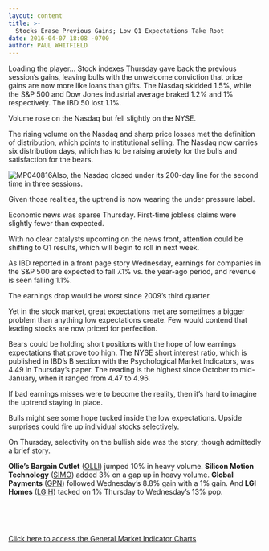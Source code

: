 ```yaml
---
layout: content
title: >-
  Stocks Erase Previous Gains; Low Q1 Expectations Take Root
date: 2016-04-07 18:08 -0700
author: PAUL WHITFIELD
---
```






Loading the player...
Stock indexes Thursday gave back the previous session’s gains, leaving bulls with the unwelcome conviction that price gains are now more like loans than gifts. The Nasdaq skidded 1.5%, while the S&P 500 and Dow Jones industrial average braked 1.2% and 1% respectively. The IBD 50 lost 1.1%.


Volume rose on the Nasdaq but fell slightly on the NYSE.


The rising volume on the Nasdaq and sharp price losses met the definition of distribution, which points to institutional selling. The Nasdaq now carries six distribution days, which has to be raising anxiety for the bulls and satisfaction for the bears.


![MP040816](https://www.investors.com/wp-content/uploads/2016/04/MP040816-204x300.jpg)Also, the Nasdaq closed under its 200-day line for the second time in three sessions.


Given those realities, the uptrend is now wearing the under pressure label.


Economic news was sparse Thursday. First-time jobless claims were slightly fewer than expected.


With no clear catalysts upcoming on the news front, attention could be shifting to Q1 results, which will begin to roll in next week.


As IBD reported in a front page story Wednesday, earnings for companies in the S&P 500 are expected to fall 7.1% vs. the year-ago period, and revenue is seen falling 1.1%.  

The earnings drop would be worst since 2009’s third quarter.


Yet in the stock market, great expectations met are sometimes a bigger problem than anything low expectations create. Few would contend that leading stocks are now priced for perfection.


Bears could be holding short positions with the hope of low earnings expectations that prove too high. The NYSE short interest ratio, which is published in IBD’s B section with the Psychological Market Indicators, was 4.49 in Thursday’s paper. The reading is the highest since October to mid-January, when it ranged from 4.47 to 4.96.


If bad earnings misses were to become the reality, then it’s hard to imagine the uptrend staying in place.


Bulls might see some hope tucked inside the low expectations. Upside surprises could fire up individual stocks selectively.


On Thursday, selectivity on the bullish side was the story, though admittedly a brief story.


**Ollie’s Bargain Outlet** ([OLLI](https://research.investors.com/quote.aspx?symbol=OLLI)) jumped 10% in heavy volume. **Silicon Motion Technology** ([SIMO](https://research.investors.com/quote.aspx?symbol=SIMO)) added 3% on a gap up in heavy volume. **Global Payments** ([GPN](https://research.investors.com/quote.aspx?symbol=GPN)) followed Wednesday’s 8.8% gain with a 1% gain. And **LGI Homes** ([LGIH](https://research.investors.com/quote.aspx?symbol=LGIH)) tacked on 1% Thursday to Wednesday’s 13% pop.


 


 


[Click here to access the General Market Indicator Charts](https://www.investors.com/wp-content/uploads/2016/04/GMI_040816.pdf)




